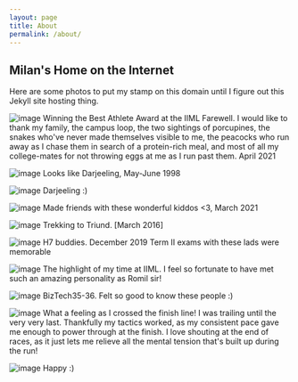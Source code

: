```yaml
---
layout: page
title: About
permalink: /about/
---
```


## Milan's Home on the Internet

Here are some photos to put my stamp on this domain until I figure out this Jekyll site hosting thing.

![image](/assets/img/iiml-farewell-best-athlete.jpg)
Winning the Best Athlete Award at the IIML Farewell. I would like to thank my family, the campus loop, the two sightings of porcupines, the snakes who've never made themselves visible to me, the peacocks who run away as I chase them in search of a protein-rich meal, and most of all my college-mates for not throwing eggs at me as I run past them.
April 2021

![image](/assets/img/mummy.jpg)
Looks like Darjeeling, May-June 1998

![image](/assets/img/papa.jpg)
Darjeeling :)

![image](/assets/img/iiml-connoisseurs.jpg)
Made friends with these wonderful kiddos <3, March 2021

![image](/assets/img/mcleodganj.jpg)
Trekking to Triund. [March 2016]

![image](/assets/img/ramit-ayush.jpg)
H7 buddies. December 2019 Term II exams with these lads were memorable

![image](/assets/img/romil-sir.jpg)
The highlight of my time at IIML. I feel so fortunate to have met such an amazing personality as Romil sir!

![image](/assets/img/biztech3536.jpg)
BizTech35-36. Felt so good to know these people :)

![image](/assets/img/winning-campus-run.jpeg)
What a feeling as I crossed the finish line! I was trailing until the very very last. Thankfully my tactics worked, as my consistent pace gave me enough to power through at the finish. I love shouting at the end of races, as it just lets me relieve all the mental tension that's built up during the run!

![image](/assets/img/post-run-smile.jpeg)
Happy :)
